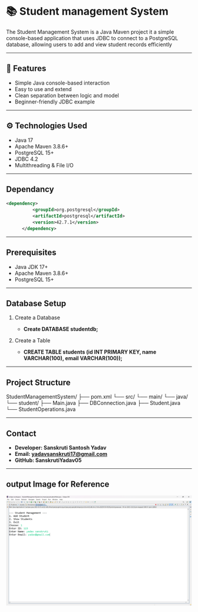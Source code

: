 # 📚 Student management System
The Student Management System is a Java Maven project it a simple console-based application that uses JDBC to connect to a PostgreSQL database, allowing users to add and view student records efficiently

---
## 🚀 Features
- Simple Java console-based interaction
- Easy to use and extend
- Clean separation between logic and model
- Beginner-friendly JDBC example
---
## ⚙️ Technologies Used
- Java 17
- Apache Maven 3.8.6+
- PostgreSQL 15+
- JDBC 4.2
- Multithreading & File I/O
---
  ## Dependancy
  ```xml
  <dependency>
            <groupId>org.postgresql</groupId>
            <artifactId>postgresql</artifactId>
            <version>42.7.1</version>
        </dependency>
```
---
  ## Prerequisites
- Java JDK 17+
- Apache Maven 3.8.6+
- PostgreSQL 15+
---

## Database Setup

1. Create a Database
    - **Create DATABASE studentdb;**
2. Create a Table
   
    - **CREATE TABLE students (id INT PRIMARY KEY, name VARCHAR(100), email VARCHAR(100));**
---
## Project Structure
StudentManagementSystem/
├── pom.xml
└── src/
    └── main/
        └── java/
            └── student/
                ├── Main.java
                ├── DBConnection.java
                ├── Student.java
                └── StudentOperations.java

---

## Contact

- **Developer: Sanskruti Santosh Yadav**
- **Email: yadavsanskruti17@gmail.com**
- **GitHub: SanskrutiYadav05**
---

## output Image for Reference

![My Code Screenshot](https://github.com/SanskrutiYadav05/java-fullstack/blob/main/code1.png)



